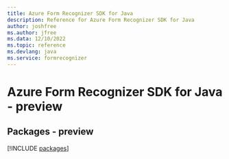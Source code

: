```yaml
---
title: Azure Form Recognizer SDK for Java
description: Reference for Azure Form Recognizer SDK for Java
author: joshfree
ms.author: jfree
ms.data: 12/10/2022
ms.topic: reference
ms.devlang: java
ms.service: formrecognizer
---
```

# Azure Form Recognizer SDK for Java - preview
## Packages - preview
[!INCLUDE [packages](form-recognizer-index.md)]